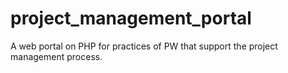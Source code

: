 # project_management_portal
A web portal on PHP for practices of PW that support the project management process.
